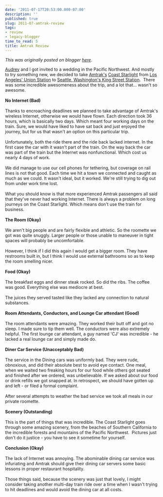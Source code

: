 ```yaml
---
date: '2011-07-17T20:53:00.000-07:00'
description: ''
published: true
slug: 2011-07-amtrak-review
tags:
- review
- legacy-blogger
time_to_read: 5
title: Amtrak Review
---
```


*This was originally posted on blogger [here](https://pydanny.blogspot.com/2011/07/amtrak-review.html)*.

<a href="http://twitter.com/audreyr">Audrey</a> and I got invited to a wedding in the Pacific Northwest. And mostly to try something new, we decided to take <a href="http://en.wikipedia.org/wiki/Amtrak">Amtrak's</a> <a href="http://en.wikipedia.org/wiki/Coast_Starlight">Coast Starlight</a> from <a href="http://en.wikipedia.org/wiki/Union_Station_(Los_Angeles)">Los Angeles' Union Station</a> to <a href="http://en.wikipedia.org/wiki/King_Street_Station_(Seattle)">Seattle, Washington's King Street Station</a>. &nbsp;There was some incredible awesomeness about the trip, and a lot that... wasn't so awesome.<br /><br /><b>No Internet (Bad)</b><br /><br />Thanks to encroaching deadlines we planned to take advantage of Amtrak's wireless Internet, otherwise we would have flown. Each direction took 36 hours, which is basically two days. Which meant four working days on the train. Sure, we would have liked to have sat back and just enjoyed the journey, but for us that wasn't an option on this particular trip.<br /><br />Unfortunately, both the ride there and the ride back lacked internet. In the first case the car with it wasn't part of the train. On the way back the car was part of the train but the Internet was nonfunctional. Which cost us nearly 4 days of work.<br /><br />We did manage to use our cell phones for tethering, but coverage on rail lines is not that good. Each time we hit a town we connected and caught as much as we could. It wasn't ideal, but it worked. We're still trying to dig out from under work time lost.<br /><br />What you should know is that more experienced Amtrak passengers all said that they've never had working Internet. There is always a problem on long journeys on the Coast Starlight. Which means don't use the train for business.<br /><br /><b>The Room (Okay)</b><br /><br />We aren't big people and are fairly flexible and athletic. So the roomette we got was quite snuggly. Larger people or those unable to&nbsp;maneuver&nbsp;in tight spaces will probably be uncomfortable.<br /><br />However, I think if I did this again I would get a bigger room. They have restrooms built in, but I think I would use external bathrooms so as to keep the room smelling nicer.<br /><br /><b>Food (Okay)</b><br /><br />The breakfast eggs and dinner steak rocked. So did the ribs. The coffee was good. Everything else was mediocre at best. <br /><br />The juices they served tasted like they lacked any connection to natural substances.<br /><br /><b>Room Attendants, Conductors, and Lounge Car attendant (Good)</b><br /><br />The room attendants were amazing. They worked their butt off and got no sleep. I made sure to tip them well. The conductors were also extremely helpful. The first lounge car attendant, a guy named 'CJ' was incredible - he lacked a real lounge car and simply made do.<br /><br /><b>Diner Car Service (Unacceptably&nbsp;Bad)</b><br /><br />The service in the Dining cars was uniformly bad. They were rude, obnoxious, and did their absolute best to avoid eye contact. One meal, when we waited two freaking hours for our food while others got seated and finished after we ordered, was unbelievable. If we asked about our food or drink refills we got snapped at. In retrospect, we should have gotten up and left - or filed a formal complaint.<br /><br />After several attempts to weather the bad service we took all meals in our private roomette.<br /><br /><b>Scenery (Outstanding)</b><br /><br />This is the part of things that was incredible. The Coast Starlight goes through some amazing scenery, from the beaches of Southern California to the incredible forests and mountains of the Pacific Northwest. &nbsp;Pictures just don't do it justice - you have to see it sometime for yourself.<br /><br /><b>Conclusion (Okay)</b><br /><br />The lack of Internet was annoying. The abominable dining car service was infuriating and Amtrak should give their dining car servers some basic lessons in proper restaurant hospitality.<br /><br />Those things said, because the scenery was just that lovely, I might consider taking another multi-day train ride over a time when I wasn't trying to hit deadlines and would avoid the dining car at all costs.